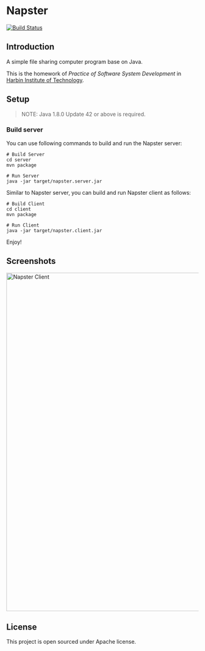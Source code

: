 # Napster

[![Build Status](https://travis-ci.com/zjhzxhz/Napster.svg?token=ngQSu6kYWuG5K9shK4PF)](https://travis-ci.com/zjhzxhz/Napster)

## Introduction

A simple file sharing computer program base on Java.

This is the homework of *Practice of Software System Development* in [Harbin Institute of Technology](http://www.hit.edu.cn).

## Setup

> NOTE: Java 1.8.0 Update 42 or above is required.

### Build server

You can use following commands to build and run the Napster server:

```
# Build Server
cd server
mvn package

# Run Server
java -jar target/napster.server.jar
```

Similar to Napster server, you can build and run Napster client as follows:

```
# Build Client
cd client
mvn package

# Run Client
java -jar target/napster.client.jar
```

Enjoy!

## Screenshots

<img width="884" alt="Napster Client" src="https://cloud.githubusercontent.com/assets/1730504/15991081/6af6978c-30da-11e6-8c63-24000a484440.png">

## License

This project is open sourced under Apache license.
